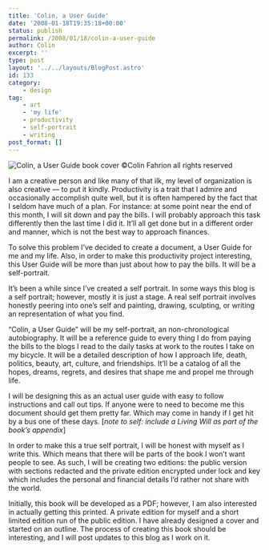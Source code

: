 ```yaml
---
title: 'Colin, a User Guide'
date: '2008-01-18T19:35:18+00:00'
status: publish
permalink: /2008/01/18/colin-a-user-guide
author: Colin
excerpt: ''
type: post
layout: '../../layouts/BlogPost.astro'
id: 133
category:
    - design
tag:
    - art
    - 'my life'
    - productivity
    - self-portrait
    - writing
post_format: []
---
```

![Colin, a User Guide book cover ©Colin Fahrion all rights reserved](https://farm3.static.flickr.com/2087/2202187269_5269b6496a.jpg?v=0)

I am a creative person and like many of that ilk, my level of organization is also creative — to put it kindly. Productivity is a trait that I admire and occasionally accomplish quite well, but it is often hampered by the fact that I seldom have much of a plan. For instance: at some point near the end of this month, I will sit down and pay the bills. I will probably approach this task differently then the last time I did it. It’ll all get done but in a different order and manner, which is not the best way to approach finances.

To solve this problem I’ve decided to create a document, a User Guide for me and my life. Also, in order to make this productivity project interesting, this User Guide will be more than just about how to pay the bills. It will be a self-portrait.

It’s been a while since I’ve created a self portrait. In some ways this blog is a self portrait; however, mostly it is just a stage. A real self portrait involves honestly peering into one’s self and painting, drawing, sculpting, or writing an representation of what you find.

“Colin, a User Guide” will be my self-portrait, an non-chronological autobiography. It will be a reference guide to every thing I do from paying the bills to the blogs I read to the daily tasks at work to the routes I take on my bicycle. It will be a detailed description of how I approach life, death, politics, beauty, art, culture, and friendships. It’ll be a catalog of all the hopes, dreams, regrets, and desires that shape me and propel me through life.

I will be designing this as an actual user guide with easy to follow instructions and call out tips. If anyone were to need to become me this document should get them pretty far. Which may come in handy if I get hit by a bus one of these days. \[*note to self: include a Living Will as part of the book’s appendix*\]

In order to make this a true self portrait, I will be honest with myself as I write this. Which means that there will be parts of the book I won’t want people to see. As such, I will be creating two editions: the public version with sections redacted and the private edition encrypted under lock and key which includes the personal and financial details I’d rather not share with the world.

Initially, this book will be developed as a PDF; however, I am also interested in actually getting this printed. A private edition for myself and a short limited edition run of the public edition. I have already designed a cover and started on an outline. The process of creating this book should be interesting, and I will post updates to this blog as I work on it.